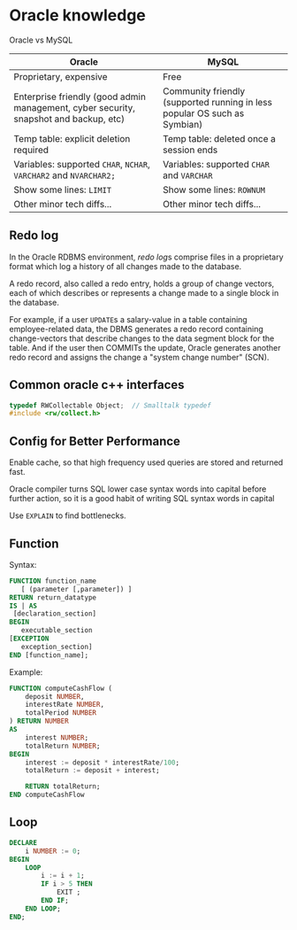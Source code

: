 # Oracle knowledge

Oracle vs MySQL

|Oracle|MySQL|
|-|-|
|Proprietary, expensive|Free|
|Enterprise friendly (good admin management, cyber security, snapshot and backup, etc)|Community friendly (supported running in less popular OS such as Symbian)|
|Temp table: explicit deletion required|Temp table: deleted once a session ends|
|Variables: supported `CHAR`, `NCHAR`, `VARCHAR2` and `NVARCHAR2;`|Variables: supported `CHAR` and `VARCHAR`|
|Show some lines: `LIMIT`|Show some lines: `ROWNUM`|
|Other minor tech diffs...|Other minor tech diffs...|

## Redo log

In the Oracle RDBMS environment, *redo log*s comprise files in a proprietary format which log a history of all changes made to the database. 

A redo record, also called a redo entry, holds a group of change vectors, each of which describes or represents a change made to a single block in the database.

For example, if a user `UPDATE`s a salary-value in a table containing employee-related data, the DBMS generates a redo record containing change-vectors that describe changes to the data segment block for the table. And if the user then COMMITs the update, Oracle generates another redo record and assigns the change a "system change number" (SCN).

## Common oracle c++ interfaces

```cpp
typedef RWCollectable Object;  // Smalltalk typedef
#include <rw/collect.h>
```

## Config for Better Performance

Enable cache, so that high frequency used queries are stored and returned fast.

Oracle compiler turns SQL lower case syntax words into capital before further action, so it is a good habit of writing SQL syntax words in capital 

Use `EXPLAIN` to find bottlenecks.

## Function

Syntax:
```sql
FUNCTION function_name  
   [ (parameter [,parameter]) ]  
RETURN return_datatype  
IS | AS  
 [declaration_section]  
BEGIN  
   executable_section  
[EXCEPTION  
   exception_section]  
END [function_name];  
```

Example:
```sql
FUNCTION computeCashFlow (
    deposit NUMBER,
    interestRate NUMBER,
    totalPeriod NUMBER
) RETURN NUMBER
AS
    interest NUMBER;
    totalReturn NUMBER;
BEGIN
    interest := deposit * interestRate/100;
    totalReturn := deposit + interest;

    RETURN totalReturn;
END computeCashFlow
```

## Loop

```sql
DECLARE 
    i NUMBER := 0;
BEGIN
    LOOP
        i := i + 1;
        IF i > 5 THEN
            EXIT ;
        END IF;
    END LOOP;
END;
```

